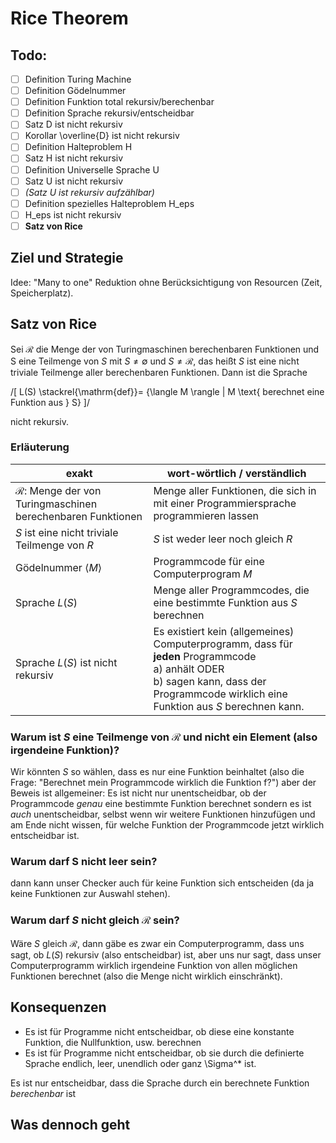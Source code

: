 # Rice Theorem

## Todo:

- [ ] Definition Turing Machine
- [ ] Definition Gödelnummer
- [ ] Definition Funktion total rekursiv/berechenbar
- [ ] Definition Sprache rekursiv/entscheidbar
- [ ] Satz D ist nicht rekursiv
- [ ] Korollar \overline{D} ist nicht rekursiv
- [ ] Definition Halteproblem H
- [ ] Satz H ist nicht rekursiv
- [ ] Definition Universelle Sprache U
- [ ] Satz U ist nicht rekursiv
- [ ] *(Satz U ist rekursiv aufzählbar)*
- [ ] Definition spezielles Halteproblem H_eps
- [ ] H_eps ist nicht rekursiv
- [ ] **Satz von Rice**

## Ziel und Strategie

Idee: "Many to one" Reduktion ohne Berücksichtigung von Resourcen (Zeit, Speicherplatz).

## Satz von Rice

Sei $\mathcal{R}$ die Menge der von Turingmaschinen berechenbaren Funktionen und S eine Teilmenge von $S$  mit $S \ne \emptyset$ und $S \ne \mathcal{R}$, das heißt $S$ ist eine nicht triviale Teilmenge aller berechenbaren Funktionen. Dann ist die Sprache

/[
L(S) \stackrel{\mathrm{def}}= \{\langle M \rangle | M \text{ berechnet eine Funktion aus } S\}
]/

nicht rekursiv.

### Erläuterung

| exakt | wort-wörtlich / verständlich |
|-------|---------------|
| $\mathcal{R}$: Menge der von Turingmaschinen berechenbaren Funktionen | Menge aller Funktionen, die sich in mit einer Programmiersprache programmieren lassen |
| $S$ ist eine nicht triviale Teilmenge von $R$ | $S$ ist weder leer noch gleich $R$ |
|Gödelnummer $\langle M \rangle$ | Programmcode für eine Computerprogram $M$ |
|Sprache $L(S)$ | Menge aller Programmcodes, die eine bestimmte Funktion aus $S$ berechnen |
|Sprache $L(S)$ ist nicht rekursiv| Es existiert kein (allgemeines) Computerprogramm, dass für **jeden** Programmcode <br>a) anhält ODER <br>b) sagen kann, dass der Programmcode wirklich eine Funktion aus $S$ berechnen kann.


### Warum ist $S$ eine Teilmenge von $\mathcal{R}$ und nicht ein Element (also irgendeine Funktion)?

Wir könnten $S$ so wählen, dass es nur eine Funktion beinhaltet (also die Frage: "Berechnet mein Programmcode wirklich die Funktion f?") aber der Beweis ist allgemeiner: Es ist nicht nur unentscheidbar, ob der Programmcode *genau* eine bestimmte Funktion berechnet sondern es ist *auch* unentscheidbar, selbst wenn wir weitere Funktionen hinzufügen und am Ende nicht wissen, für welche Funktion der Programmcode jetzt wirklich entscheidbar ist.

### Warum darf S nicht leer sein?

dann kann unser Checker auch für keine Funktion sich entscheiden (da ja keine Funktionen zur Auswahl stehen).

### Warum darf $S$ nicht gleich $\mathcal{R}$ sein?

Wäre $S$ gleich $\mathcal{R}$, dann gäbe es zwar ein Computerprogramm, dass uns sagt, ob $L(S)$ rekursiv (also entscheidbar) ist, aber uns nur sagt, dass unser Computerprogramm wirklich irgendeine Funktion von allen möglichen Funktionen berechnet (also die Menge nicht wirklich einschränkt).

####

## Konsequenzen

- Es ist für Programme nicht entscheidbar, ob diese eine konstante Funktion, die Nullfunktion, usw. berechnen
- Es ist für Programme nicht entscheidbar, ob sie durch die definierte Sprache endlich, leer, unendlich oder ganz \Sigma^* ist.

Es ist nur entscheidbar, dass die Sprache durch ein berechnete Funktion *berechenbar* ist

## Was dennoch geht
